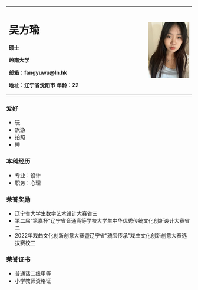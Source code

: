 <table border="0">
  <tr>
    <td width="75%">
      <h1>吴方瑜</h1>
      <p><b>硕士</b></p >
      <p><b>岭南大学</b></p >
      <p><b>邮箱：fangyuwu@ln.hk</b></p >
      <p><b>地址：辽宁省沈阳市
年龄：22</b></p >
    </td>
    <td width="25%">
      <img src="/1.jpg" width="100%">   
    </td>
  </tr>
</table>


### 爱好
- 玩
- 旅游
- 拍照
- 睡
  
  
### 本科经历
- 专业：设计
- 职务：心理

### 荣誉奖励
- 辽宁省大学生数字艺术设计大赛省三
- 第二届“第嘉杯”辽宁省音通高等学校大学生中华优秀传统文化创新设计大赛省二
- 2022年戏曲文化创新创意大赛暨辽宁省“瑰宝传承”戏曲文化创新创意大赛选拔赛校三
  

### 荣誉证书
- 普通话二级甲等
- 小学教师资格证
